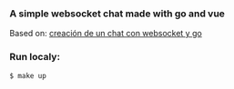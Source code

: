 ### A simple websocket chat made with go and vue

Based on: 
[creación de un chat con websocket y go](https://platzi.com/tutoriales/1149-go-basico/1711-creacion-de-un-chat-con-websocket-con-go-y-gorilla/)

### Run localy:
```$ make up```
